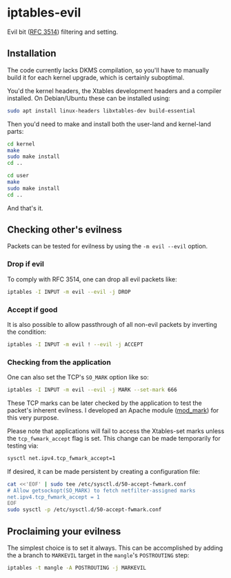 
iptables-evil
=============

Evil bit ([RFC 3514](https://www.rfc-editor.org/rfc/rfc3514)) filtering and setting.

Installation
------------

The code currently lacks DKMS compilation, so you'll have to manually build it for each kernel upgrade, which is certainly suboptimal.

You'd the kernel headers, the Xtables development headers and a compiler installed. On Debian/Ubuntu these can be installed using:
```bash
sudo apt install linux-headers libxtables-dev build-essential
```

Then you'd need to make and install both the user-land and kernel-land parts:
```bash
cd kernel
make
sudo make install
cd ..

cd user
make
sudo make install
cd ..
```

And that's it.

Checking other's evilness
-------------------------

Packets can be tested for evilness by using the `-m evil --evil` option.

### Drop if evil

To comply with RFC 3514, one can drop all evil packets like:
```bash
iptables -I INPUT -m evil --evil -j DROP
```

### Accept if good

It is also possible to allow passthrough of all non-evil packets by inverting the condition:
```bash
iptables -I INPUT -m evil ! --evil -j ACCEPT
```

### Checking from the application

One can also set the TCP's `SO_MARK` option like so:
```bash
iptables -I INPUT -m evil --evil -j MARK --set-mark 666
```
These TCP marks can be later checked by the application to test the packet's inherent evilness. I developed an Apache module ([mod_mark](https://github.com/socram8888/mod_mark)) for this very purpose.

Please note that applications will fail to access the Xtables-set marks unless the `tcp_fwmark_accept` flag is set. This change can be made temporarily for testing via:
```bash
sysctl net.ipv4.tcp_fwmark_accept=1
```

If desired, it can be made persistent by creating a configuration file:
```bash
cat <<'EOF' | sudo tee /etc/sysctl.d/50-accept-fwmark.conf
# Allow getsockopt(SO_MARK) to fetch netfilter-assigned marks
net.ipv4.tcp_fwmark_accept = 1
EOF
sudo sysctl -p /etc/sysctl.d/50-accept-fwmark.conf
```

Proclaiming your evilness
-------------------------

The simplest choice is to set it always. This can be accomplished by adding the a branch to `MARKEVIL` target in the `mangle`'s `POSTROUTING` step:
```bash
iptables -t mangle -A POSTROUTING -j MARKEVIL
```
